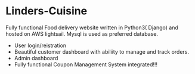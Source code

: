 # Linders-Cuisine

Fully functional Food delivery website written in Python3( Django) and hosted on AWS lightsail. Mysql is used as preferred database.
- User login/reistration
- Beautiful customer dashboard with abiliity to manage and track orders.
- Admin dashboard
- Fully functional Coupon Management System integrated!!!
